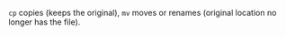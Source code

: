 `cp` copies (keeps the original), `mv` moves or renames (original location no longer has the file).
